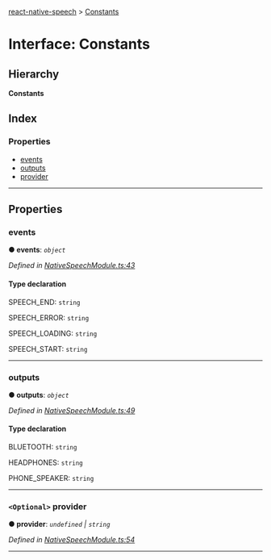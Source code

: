[react-native-speech](../README.md) > [Constants](../interfaces/constants.md)

# Interface: Constants

## Hierarchy

**Constants**

## Index

### Properties

* [events](constants.md#events)
* [outputs](constants.md#outputs)
* [provider](constants.md#provider)

---

## Properties

<a id="events"></a>

###  events

**● events**: *`object`*

*Defined in [NativeSpeechModule.ts:43](https://github.com/ericlewis/react-native-speech/blob/ec9646f/src/NativeSpeechModule.ts#L43)*

#### Type declaration

 SPEECH_END: `string`

 SPEECH_ERROR: `string`

 SPEECH_LOADING: `string`

 SPEECH_START: `string`

___
<a id="outputs"></a>

###  outputs

**● outputs**: *`object`*

*Defined in [NativeSpeechModule.ts:49](https://github.com/ericlewis/react-native-speech/blob/ec9646f/src/NativeSpeechModule.ts#L49)*

#### Type declaration

 BLUETOOTH: `string`

 HEADPHONES: `string`

 PHONE_SPEAKER: `string`

___
<a id="provider"></a>

### `<Optional>` provider

**● provider**: *`undefined` \| `string`*

*Defined in [NativeSpeechModule.ts:54](https://github.com/ericlewis/react-native-speech/blob/ec9646f/src/NativeSpeechModule.ts#L54)*

___

